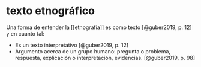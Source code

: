 # texto etnográfico
Una forma de entender la [[etnografia]] es como texto [@guber2019, p. 12] y en cuanto tal:

- Es un texto interpretativo [@guber2019, p. 12]
- Argumento acerca de un grupo humano: pregunta o problema, respuesta, explicación o interpretación, evidencias. [@guber2019, p. 98]